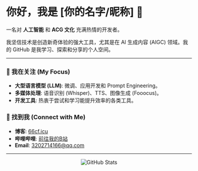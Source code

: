 # 你好，我是 [你的名字/昵称] 👋

一名对 **人工智能** 和 **ACG 文化** 充满热情的开发者。

我坚信技术是创造新奇体验的强大工具，尤其是在 AI 生成内容 (AIGC) 领域。我的 GitHub 是我学习、探索和分享的个人空间。

---

### 🌱 我在关注 (My Focus)

*   **大型语言模型 (LLM)**: 微调、应用开发和 Prompt Engineering。
*   **多媒体处理**: 语音识别 (Whisper)、TTS、图像生成 (Fooocus)。
*   **开发工具**: 热衷于尝试和学习能提升效率的各类工具。

### 💬 找到我 (Connect with Me)

- **博客**: [66cf.icu](https://66cf.icu/)
- **哔哩哔哩**: [前往我的B站](https://space.bilibili.com/621504283)
- **Email**: [3202714166@qq.com](mailto:3202714166@qq.com)

---

<p align="center">
  <!-- 将 [YOUR_GITHUB_USERNAME] 替换为你的 GitHub 用户名 -->
  <img src="https://github-readme-stats.vercel.app/api?username=[YOUR_GITHUB_USERNAME]&show_icons=true&theme=buefy&locale=cn" alt="GitHub Stats" />
</p>
